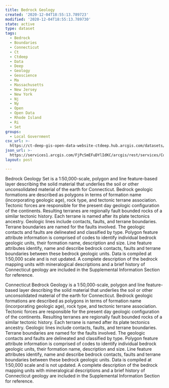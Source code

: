 ```yaml
---
title: Bedrock Geology
created: '2020-12-04T18:55:13.789723'
modified: '2020-12-04T18:55:13.789730'
state: active
type: dataset
tags:
  - Bedrock
  - Boundaries
  - Connecticut
  - Ct
  - Ctdeep
  - Data
  - Deep
  - Geology
  - Geoscience
  - Ma
  - Massachusetts
  - New Jersey
  - New York
  - Nj
  - Ny
  - Open
  - Open Data
  - Rhode Island
  - Ri
  - Set
groups:
  - Local Government
csv_url: >-
  https://ct-deep-gis-open-data-website-ctdeep.hub.arcgis.com/datasets/a765e96b0c05413da1dcbea0ae86707d_1.csv?outSR=%7B%22latestWkid%22%3A2234%2C%22wkid%22%3A102656%7D
json_url: >-
  https://services1.arcgis.com/FjPcSmEFuDYlIdKC/arcgis/rest/services/Connecticut_Bedrock_Geology/FeatureServer/1
layout: post

---
```

Bedrock Geology Set is a 1:50,000-scale, polygon and line feature-based layer describing the solid material that underlies the soil or other unconsolidated material of the earth for Connecticut. Bedrock geologic formations are described as polygons in terms of formation name (incorporating geologic age), rock type, and tectonic terrane association. Tectonic forces are responsible for the present day geologic configuration of the continents. Resulting terranes are regionally fault bounded rocks of a similar tectonic history. Each terrane is named after its plate tectonics ancestry. Geologic lines include contacts, faults, and terrane boundaries. Terrane boundaries are named for the faults involved. The geologic contacts and faults are delineated and classified by type. Polygon feature attribute information is comprised of codes to identify individual bedrock geologic units, their formation name, description and size. Line feature attributes identify, name and describe bedrock contacts, faults and terrane boundaries between these bedrock geologic units. Data is compiled at 1:50,000 scale and is not updated. A complete description of the bedrock mapping units with mineralogical descriptions and a brief history of Connecticut geology are included in the Supplemental Information Section for reference.

Connecticut Bedrock Geology is a 1:50,000-scale, polygon and line feature-based layer describing the solid material that underlies the soil or other unconsolidated material of the earth for Connecticut. Bedrock geologic formations are described as polygons in terms of formation name (incorporating geologic age), rock type, and tectonic terrane association. Tectonic forces are responsible for the present day geologic configuration of the continents. Resulting terranes are regionally fault bounded rocks of a similar tectonic history. Each terrane is named after its plate tectonics ancestry. Geologic lines include contacts, faults, and terrane boundaries. Terrane boundaries are named for the faults involved. The geologic contacts and faults are delineated and classified by type. Polygon feature attribute information is comprised of codes to identify individual bedrock geologic units, their formation name, description and size. Line feature attributes identify, name and describe bedrock contacts, faults and terrane boundaries between these bedrock geologic units. Data is compiled at 1:50,000 scale and is not updated. A complete description of the bedrock mapping units with mineralogical descriptions and a brief history of Connecticut geology are included in the Supplemental Information Section for reference.
